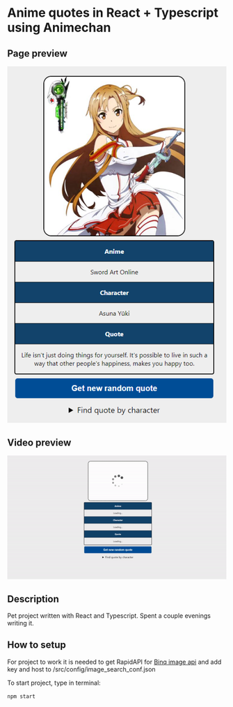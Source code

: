 # Anime quotes in React + Typescript using Animechan
## Page preview
![Page preview](/readme/page-example.png)
## Video preview
![Gif preview](/readme/gif-preview.gif)
## Description
Pet project written with React and Typescript. Spent a couple evenings writing it.
## How to setup
For project to work it is needed to get RapidAPI for [Binq image api](https://rapidapi.com/microsoft-azure-org-microsoft-cognitive-services/api/bing-image-search1/) and add key and host to /src/config/image_search_conf.json

To start project, type in terminal:
```
npm start
```